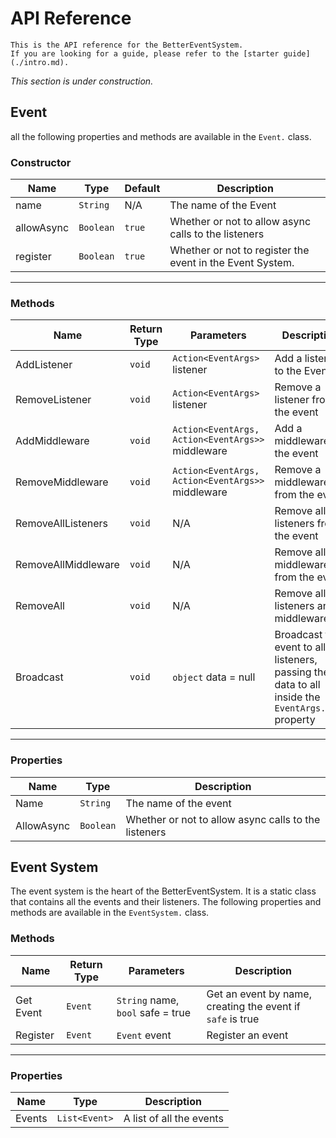 # API Reference
```{seealso}
This is the API reference for the BetterEventSystem.
If you are looking for a guide, please refer to the [starter guide](./intro.md).
```

*This section is under construction.*

## Event
all the following properties and methods are available in the `Event.` class.

### Constructor
| **Name**   | **Type**  | **Default** | **Description**                                           |
|------------|-----------|-------------|-----------------------------------------------------------|
| name       | `String`  | N/A         | The name of the Event                                     |
| allowAsync | `Boolean` | `true`      | Whether or not to allow async calls to the listeners      |
| register   | `Boolean` | `true`      | Whether or not to register the event in the Event System. |
---

### Methods
| **Name**            | **Return Type** | **Parameters**                                    | **Description**                                                                                    |
|---------------------|-----------------|---------------------------------------------------|----------------------------------------------------------------------------------------------------|
| AddListener         | `void`          | `Action<EventArgs>` listener                      | Add a listener to the Event                                                                        |
| RemoveListener      | `void`          | `Action<EventArgs>` listener                      | Remove a listener from the event                                                                   |
| AddMiddleware       | `void`          | `Action<EventArgs, Action<EventArgs>>` middleware | Add a middleware to the event                                                                      |
| RemoveMiddleware    | `void`          | `Action<EventArgs, Action<EventArgs>>` middleware | Remove a middleware from the event                                                                 |
| RemoveAllListeners  | `void`          | N/A                                               | Remove all listeners from the event                                                                |
| RemoveAllMiddleware | `void`          | N/A                                               | Remove all middleware from the event                                                               |
| RemoveAll           | `void`          | N/A                                               | Remove all listeners and middleware                                                                |
| Broadcast           | `void`          | `object` data = null                              | Broadcast the event to all listeners, passing the data to all inside the `EventArgs.data` property |
---

### Properties
| **Name**   | **Type**  | **Description**                                      |
|------------|-----------|------------------------------------------------------|
| Name       | `String`  | The name of the event                                |
| AllowAsync | `Boolean` | Whether or not to allow async calls to the listeners |

## Event System
The event system is the heart of the BetterEventSystem.
It is a static class that contains all the events and their listeners.
The following properties and methods are available in the `EventSystem.` class.

### Methods
| **Name**  | **Return Type** | **Parameters**                    | **Description**                                            |
|-----------|-----------------|-----------------------------------|------------------------------------------------------------|
| Get Event | `Event`         | `String` name, `bool` safe = true | Get an event by name, creating the event if `safe` is true |
| Register  | `Event`         | `Event` event                     | Register an event                                          |
---

### Properties
| **Name** | **Type**      | **Description**          |
|----------|---------------|--------------------------|
| Events   | `List<Event>` | A list of all the events |